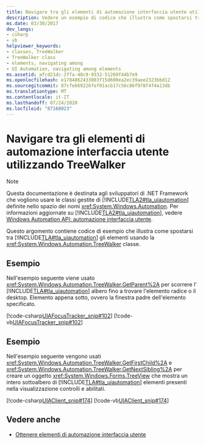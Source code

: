 ```yaml
---
title: Navigare tra gli elementi di automazione interfaccia utente utilizzando TreeWalker
description: Vedere un esempio di codice che illustra come spostarsi tra gli elementi di automazione interfaccia utente usando la classe TreeWalker.
ms.date: 03/30/2017
dev_langs:
- csharp
- vb
helpviewer_keywords:
- classes, TreeWalker
- TreeWalker class
- elements, navigating among
- UI Automation, navigating among elements
ms.assetid: afcd21dc-2ffa-48c9-9332-51269f44b7e9
ms.openlocfilehash: e1784862433083f15d600ea2ec39aee2323bbd12
ms.sourcegitcommit: 87cfeb69226fef01acb17c56c86f978f4f4a13db
ms.translationtype: MT
ms.contentlocale: it-IT
ms.lasthandoff: 07/24/2020
ms.locfileid: "87168023"
---
```

# <a name="navigate-among-ui-automation-elements-with-treewalker"></a>Navigare tra gli elementi di automazione interfaccia utente utilizzando TreeWalker
> [!NOTE]
> Questa documentazione è destinata agli sviluppatori di .NET Framework che vogliono usare le classi gestite di [!INCLUDE[TLA2#tla_uiautomation](../../../includes/tla2sharptla-uiautomation-md.md)] definite nello spazio dei nomi <xref:System.Windows.Automation>. Per informazioni aggiornate su [!INCLUDE[TLA2#tla_uiautomation](../../../includes/tla2sharptla-uiautomation-md.md)], vedere [Windows Automation API: automazione interfaccia utente](/windows/win32/winauto/entry-uiauto-win32).  
  
 Questo argomento contiene codice di esempio che illustra come spostarsi tra [!INCLUDE[TLA#tla_uiautomation](../../../includes/tlasharptla-uiautomation-md.md)] gli elementi usando la <xref:System.Windows.Automation.TreeWalker> classe.  
  
## <a name="example"></a>Esempio  
 Nell'esempio seguente viene usato <xref:System.Windows.Automation.TreeWalker.GetParent%2A> per scorrere l' [!INCLUDE[TLA#tla_uiautomation](../../../includes/tlasharptla-uiautomation-md.md)] albero fino a trovare l'elemento radice o il desktop. Elemento appena sotto, ovvero la finestra padre dell'elemento specificato.  
  
 [!code-csharp[UIAFocusTracker_snip#102](../../../samples/snippets/csharp/VS_Snippets_Wpf/UIAFocusTracker_snip/CSharp/FocusTracker.cs#102)]
 [!code-vb[UIAFocusTracker_snip#102](../../../samples/snippets/visualbasic/VS_Snippets_Wpf/UIAFocusTracker_snip/VisualBasic/FocusTracker.vb#102)]  
  
## <a name="example"></a>Esempio  
 Nell'esempio seguente vengono usati <xref:System.Windows.Automation.TreeWalker.GetFirstChild%2A> e <xref:System.Windows.Automation.TreeWalker.GetNextSibling%2A> per creare un oggetto <xref:System.Windows.Forms.TreeView> che mostra un intero sottoalbero di [!INCLUDE[TLA#tla_uiautomation](../../../includes/tlasharptla-uiautomation-md.md)] elementi presenti nella visualizzazione controlli e abilitati.  
  
 [!code-csharp[UIAClient_snip#174](../../../samples/snippets/csharp/VS_Snippets_Wpf/UIAClient_snip/CSharp/ClientForm.cs#174)]
 [!code-vb[UIAClient_snip#174](../../../samples/snippets/visualbasic/VS_Snippets_Wpf/UIAClient_snip/VisualBasic/ClientForm.vb#174)]  
  
## <a name="see-also"></a>Vedere anche

- [Ottenere elementi di automazione interfaccia utente](obtaining-ui-automation-elements.md)
